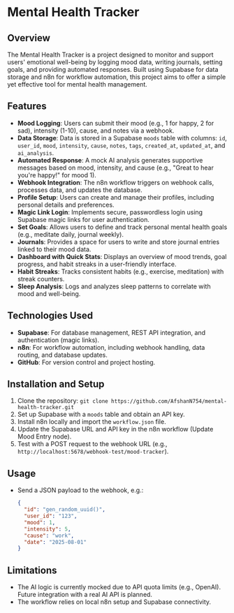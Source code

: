 # Mental Health Tracker

## Overview
The Mental Health Tracker is a project designed to monitor and support users' emotional well-being by logging mood data, writing journals, setting goals, and providing automated responses. Built using Supabase for data storage and n8n for workflow automation, this project aims to offer a simple yet effective tool for mental health management.

## Features
- **Mood Logging**: Users can submit their mood (e.g., 1 for happy, 2 for sad), intensity (1-10), cause, and notes via a webhook.
- **Data Storage**: Data is stored in a Supabase `moods` table with columns: `id`, `user_id`, `mood`, `intensity`, `cause`, `notes`, `tags`, `created_at`, `updated_at`, and `ai_analysis`.
- **Automated Response**: A mock AI analysis generates supportive messages based on mood, intensity, and cause (e.g., "Great to hear you're happy!" for mood 1).
- **Webhook Integration**: The n8n workflow triggers on webhook calls, processes data, and updates the database.
- **Profile Setup**: Users can create and manage their profiles, including personal details and preferences.
- **Magic Link Login**: Implements secure, passwordless login using Supabase magic links for user authentication.
- **Set Goals**: Allows users to define and track personal mental health goals (e.g., meditate daily, journal weekly).
- **Journals**: Provides a space for users to write and store journal entries linked to their mood data.
- **Dashboard with Quick Stats**: Displays an overview of mood trends, goal progress, and habit streaks in a user-friendly interface.
- **Habit Streaks**: Tracks consistent habits (e.g., exercise, meditation) with streak counters.
- **Sleep Analysis**: Logs and analyzes sleep patterns to correlate with mood and well-being.

## Technologies Used
- **Supabase**: For database management, REST API integration, and authentication (magic links).
- **n8n**: For workflow automation, including webhook handling, data routing, and database updates.
- **GitHub**: For version control and project hosting.

## Installation and Setup
1. Clone the repository: `git clone https://github.com/AfshanN754/mental-health-tracker.git`
2. Set up Supabase with a `moods` table and obtain an API key.
3. Install n8n locally and import the `workflow.json` file.
4. Update the Supabase URL and API key in the n8n workflow (Update Mood Entry node).
5. Test with a POST request to the webhook URL (e.g., `http://localhost:5678/webhook-test/mood-tracker`).

## Usage
- Send a JSON payload to the webhook, e.g.:
  ```json
  {
    "id": "gen_random_uuid()",
    "user_id": "123",
    "mood": 1,
    "intensity": 5,
    "cause": "work",
    "date": "2025-08-01"
  }

## Limitations

- The AI logic is currently mocked due to API quota limits (e.g., OpenAI). Future integration with a real AI API is planned.
- The workflow relies on local n8n setup and Supabase connectivity.